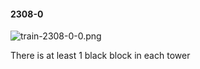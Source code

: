 #### 2308-0
![train-2308-0-0.png](https://github.com/lil-lab/nlvr/raw/master/nlvr/train/images/72/train-2308-0-0.png "train-2308-0-0.png")

There is at least 1 black block in each tower